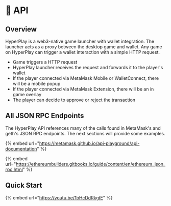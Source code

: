 # 📱 API

## Overview

HyperPlay is a web3-native game launcher with wallet integration. The launcher acts as a proxy between the desktop game and wallet. Any game on HyperPlay can trigger a wallet interaction with a simple HTTP request.

* Game triggers a HTTP request
* HyperPlay launcher receives the request and forwards it to the player's wallet
* If the player connected via MetaMask Mobile or WalletConnect, there will be a mobile popup
* If the player connected via MetaMask Extension, there will be an in game overlay
* The player can decide to approve or reject the transaction

## All JSON RPC Endpoints

The HyperPlay API references many of the calls found in MetaMask's and geth's JSON RPC endpoints. The next sections will provide some examples.

{% embed url="https://metamask.github.io/api-playground/api-documentation" %}

{% embed url="https://ethereumbuilders.gitbooks.io/guide/content/en/ethereum_json_rpc.html" %}

## Quick Start

{% embed url="https://youtu.be/1bHcDdRkgtE" %}

